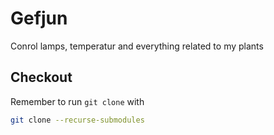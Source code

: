 # Gefjun

Conrol lamps, temperatur and everything related to my plants

## Checkout

Remember to run `git clone` with 

```BASH
git clone --recurse-submodules 
```

